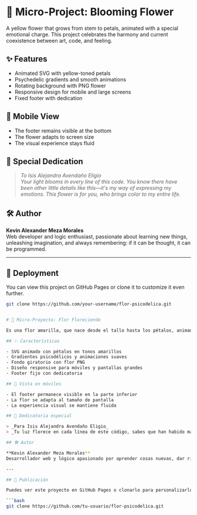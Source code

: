 # 🌻 Micro-Project: Blooming Flower

A yellow flower that grows from stem to petals, animated with a special emotional charge. This project celebrates the harmony and current coexistence between art, code, and feeling.

## ✨ Features

- Animated SVG with yellow-toned petals  
- Psychedelic gradients and smooth animations  
- Rotating background with PNG flower  
- Responsive design for mobile and large screens  
- Fixed footer with dedication

## 📱 Mobile View

- The footer remains visible at the bottom  
- The flower adapts to screen size  
- The visual experience stays fluid

## 💛 Special Dedication

> _To Isis Alejandra Avendaño Eligio_  
> _Your light blooms in every line of this code. You know there have been other little details like this—it's my way of expressing my emotions. This flower is for you, who brings color to my entire life._

## 🛠️ Author

**Kevin Alexander Meza Morales**  
Web developer and logic enthusiast, passionate about learning new things, unleashing imagination, and always remembering: if it can be thought, it can be programmed.

---

## 🚀 Deployment

You can view this project on GitHub Pages or clone it to customize it even further.

```bash
git clone https://github.com/your-username/flor-psicodelica.git


# 🌻 Micro-Proyecto: Flor Floreciendo

Es una flor amarilla, que nace desde el tallo hasta los pétalos, animada con una carga emocional especial. Este proyecto celebra la armonía y actual convivencia entre arte, código y sentimiento.

## ✨ Características

- SVG animado con pétalos en tonos amarillos
- Gradientes psicodélicos y animaciones suaves
- Fondo giratorio con flor PNG
- Diseño responsive para móviles y pantallas grandes
- Footer fijo con dedicatoria

## 📱 Vista en móviles

- El footer permanece visible en la parte inferior
- La flor se adapta al tamaño de pantalla
- La experiencia visual se mantiene fluida

## 💛 Dedicatoria especial

> _Para Isis Alejandra Avendaño Eligio_  
> _Tu luz florece en cada línea de este código, sabes que han habido más detallitos de este estilo, es mi forma de demostrar mis emociones. Esta flor es para ti, que haces que toda mi vida tenga color._

## 🛠️ Autor

**Kevin Alexander Meza Morales**  
Desarrollador web y lógico apasionado por aprender cosas nuevas, dar rienda suelta a su imaginación y que cada idea recuerden, si se puede pensar, se puede programar.

---

## 🚀 Publicación

Puedes ver este proyecto en GitHub Pages o clonarlo para personalizarlo aún más.

```bash
git clone https://github.com/tu-usuario/flor-psicodelica.git
